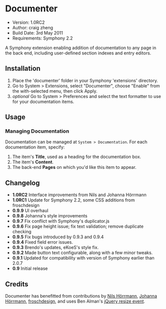 # Documenter

- Version: 1.0RC2
- Author: craig zheng
- Build Date: 3rd May 2011
- Requirements: Symphony 2.2

A Symphony extension enabling addition of documentation to any page in the back end, including user-defined section indexes and entry editors.

## Installation

1. Place the 'documenter' folder in your Symphony 'extensions' directory.
2. Go to System > Extensions, select "Documenter", choose "Enable" from the with-selected menu, then click Apply.
3. _optional_ Go to System > Preferences and select the text formatter to use for your documentation items.

## Usage

### Managing Documentation

Documentation can be managed at `System > Documentation`. For each documentation item, specify:

1. The item's **Title**, used as a heading for the documentation box.
2. The item's **Content**.
3. The back-end **Pages** on which you'd like this item to appear.

## Changelog

- **1.0RC2** Interface improvements from Nils and Johanna Hörrmann
- **1.0RC1** Update for Symphony 2.2, some CSS additions from froschdesign
- **0.9.9** UI overhaul
- **0.9.8** Johanna's style improvements
- **0.9.7** Fix conflict with Symphony's duplicator.js
- **0.9.6** Fix page height issue; fix text validation; remove duplicate checking
- **0.9.5** Fix bugs introduced by 0.9.3 and 0.9.4
- **0.9.4** Fixed field error issues.
- **0.9.3** Brendo's updates, eKoeS's style fix.
- **0.9.2** Made button text configurable, along with a few minor tweaks.
- **0.9.1** Updated for compatibility with version of Symphony earlier than 2.0.7
- **0.9** Initial release

## Credits

Documenter has benefitted from contributions by [Nils Hörrmann](http://nilshoerrmann.de/), [Johanna Hörrmann](http://johannahoerrmann.de/), [froschdesign](https://github.com/froschdesign), and uses Ben Alman's [jQuery resize event](http://benalman.com/projects/jquery-resize-plugin/).
